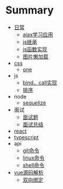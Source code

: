 # Summary

* [日常](README.md)
  - [ajax学习应用](./201804/ajax.md "ajax学习应用")
  - [js继承](./201804/js继承.md "js继承")
  - [js函数实现](./js/整理.md "js函数实现")
  - [图片懒加载](./掘金分享/lazyload.md)
* [css](./css/说明.md)
  - [one](./css/1.md)
* js
  - [bind，call实现](./js/bind/bind.md "bind")
  - [排序](./js/排序/sort.md)
* node
  - [sequelize](./node/sequelize.md "sequelize")
* 面试
  - [面试题](./面试/面试题.md "面试题")
  - [面试总结](./面试/面试.md "面试总结")
* [react](./react/study.md "react")
* [typescript](./ts/ts.md "typescript")
* api
  - [git命令](./api/git命令.md "git命令")
  - [linux命令](./api/linuxApi.md "linux命令")
  - [shell命令](./api/shell.md "shell命令")
* [vue源码解析](./vue源码/vue1.md)
  - [双向绑定](./vue源码/vue1.md "双向绑定")
